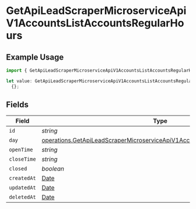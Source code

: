 # GetApiLeadScraperMicroserviceApiV1AccountsListAccountsRegularHours

## Example Usage

```typescript
import { GetApiLeadScraperMicroserviceApiV1AccountsListAccountsRegularHours } from "oppulence-backend-sdk/models/operations";

let value: GetApiLeadScraperMicroserviceApiV1AccountsListAccountsRegularHours =
  {};
```

## Fields

| Field                                                                                                                                                                        | Type                                                                                                                                                                         | Required                                                                                                                                                                     | Description                                                                                                                                                                  |
| ---------------------------------------------------------------------------------------------------------------------------------------------------------------------------- | ---------------------------------------------------------------------------------------------------------------------------------------------------------------------------- | ---------------------------------------------------------------------------------------------------------------------------------------------------------------------------- | ---------------------------------------------------------------------------------------------------------------------------------------------------------------------------- |
| `id`                                                                                                                                                                         | *string*                                                                                                                                                                     | :heavy_minus_sign:                                                                                                                                                           | N/A                                                                                                                                                                          |
| `day`                                                                                                                                                                        | [operations.GetApiLeadScraperMicroserviceApiV1AccountsListAccountsResponseDay](../../models/operations/getapileadscrapermicroserviceapiv1accountslistaccountsresponseday.md) | :heavy_minus_sign:                                                                                                                                                           | N/A                                                                                                                                                                          |
| `openTime`                                                                                                                                                                   | *string*                                                                                                                                                                     | :heavy_minus_sign:                                                                                                                                                           | N/A                                                                                                                                                                          |
| `closeTime`                                                                                                                                                                  | *string*                                                                                                                                                                     | :heavy_minus_sign:                                                                                                                                                           | N/A                                                                                                                                                                          |
| `closed`                                                                                                                                                                     | *boolean*                                                                                                                                                                    | :heavy_minus_sign:                                                                                                                                                           | N/A                                                                                                                                                                          |
| `createdAt`                                                                                                                                                                  | [Date](https://developer.mozilla.org/en-US/docs/Web/JavaScript/Reference/Global_Objects/Date)                                                                                | :heavy_minus_sign:                                                                                                                                                           | N/A                                                                                                                                                                          |
| `updatedAt`                                                                                                                                                                  | [Date](https://developer.mozilla.org/en-US/docs/Web/JavaScript/Reference/Global_Objects/Date)                                                                                | :heavy_minus_sign:                                                                                                                                                           | N/A                                                                                                                                                                          |
| `deletedAt`                                                                                                                                                                  | [Date](https://developer.mozilla.org/en-US/docs/Web/JavaScript/Reference/Global_Objects/Date)                                                                                | :heavy_minus_sign:                                                                                                                                                           | N/A                                                                                                                                                                          |